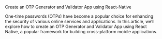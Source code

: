 Create an OTP Generator and Validator App using React-Native


One-time passwords (OTPs) have become a popular choice for enhancing the security of various online services and applications.
In this article, we’ll explore how to create an OTP Generator and Validator App using React Native, 
a popular framework for building cross-platform mobile applications.
